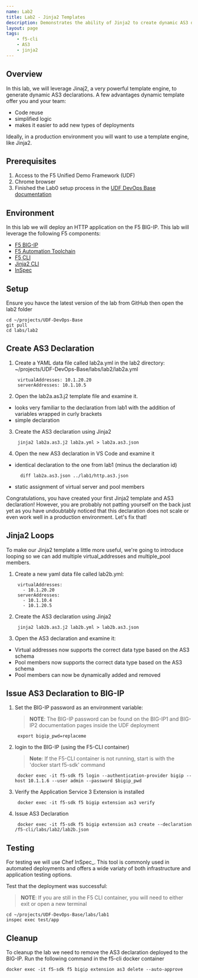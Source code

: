 ```yaml
---
name: Lab2
title: Lab2 - Jinja2 Templates
description: Demonstrates the ability of Jinja2 to create dynamic AS3 declarations.  While this lab uses the F5-CLI, the same logic applies when using Jinaj2 with Ansible. 
layout: page
tags: 
    - f5-cli
    - AS3
    - jinja2
---
```

## Overview

In this lab, we will leverage Jinaj2, a very powerful template engine, to generate dynamic AS3 declarations.  A few advantages dynamic template offer you and your team:

* Code reuse 
* simplified logic
* makes it easier to add new types of deployments

Ideally, in a production environment you will want to use a template engine, like Jinja2.

## Prerequisites

1. Access to the F5 Unified Demo Framework (UDF)
2. Chrome browser
3. Finished the Lab0 setup process in the [UDF DevOps Base documentation][UDF DevOps Base documentation]

## Environment

In this lab we will deploy an HTTP application on the F5 BIG-IP.  This lab will
leverage the following F5 components:

* [F5 BIG-IP][F5 BIG-IP]
* [F5 Automation Toolchain][F5 Automation Toolchain]
* [F5 CLI][F5 CLI]
* [Jinja2 CLI][Jinja2 CLI]
* [InSpec][InSpec]

## Setup
Ensure you havce the latest version of the lab from GitHub then open the lab2 folder

    cd ~/projects/UDF-DevOps-Base
    git pull
    cd labs/lab2

## Create AS3 Declaration
1. Create a YAML data file called lab2a.yml in the lab2 directory:
    ~/projects/UDF-DevOps-Base/labs/lab2/lab2a.yml

        virtualAddresses: 10.1.20.20
        serverAddresses: 10.1.10.5

2. Open the lab2a.as3.j2 template file and examine it.
    
* looks very familiar to the declaration from lab1 with the addition of variables wrapped in curly brackets
* simple declaration

3. Create the AS3 declaration using Jinja2

        jinja2 lab2a.as3.j2 lab2a.yml > lab2a.as3.json

4. Open the new AS3 declaration in VS Code and examine it

* identical declaration to the one from lab1 (minus the declaration id)

        diff lab2a.as3.json ../lab1/http.as3.json

* static assignment of virtual server and pool members

Congratulations, you have created your first Jinja2 template and AS3 declaration!  However, you are probably not patting yourself on the back just yet as you have undoubtably noticed that this declaration does not  scale or even work well in a production environment.  Let's fix that!

## Jinja2 Loops

To make our Jinja2 template a little more useful, we're going to introduce looping so we can add multiple virtual_addresses and multiple_pool members.

1. Create a new yaml data file called lab2b.yml:

        virtualAddresses:
          - 10.1.20.20
        serverAddresses:
          - 10.1.10.4
          - 10.1.20.5

2. Create the AS3 declaration using Jinja2

        jinja2 lab2b.as3.j2 lab2b.yml > lab2b.as3.json

3. Open the AS3 declaration and examine it:

* Virtual addresses now supports the correct data type based on the AS3 schema
* Pool members now supports the correct data type based on the AS3 schema
* Pool members can now be dynamically added and removed

## Issue AS3 Declaration to BIG-IP

1. Set the BIG-IP password as an environment variable:

    > **NOTE**: The BIG-IP password can be found on the BIG-IP1 and BIG-IP2 documentation pages inside the UDF deployment

        export bigip_pwd=replaceme

2. login to the BIG-IP (using the F5-CLI container)

    > **Note**: If the F5-CLI container is not running, start is with the 'docker start f5-sdk' command 
        
        docker exec -it f5-sdk f5 login --authentication-provider bigip --host 10.1.1.6 --user admin --password $bigip_pwd

3. Verify the Application Service 3 Extension is installed

        docker exec -it f5-sdk f5 bigip extension as3 verify

4. Issue AS3 Declaration

        docker exec -it f5-sdk f5 bigip extension as3 create --declaration /f5-cli/labs/lab2/lab2b.json

## Testing

For testing we will use Chef InSpec_.
This tool is commonly used in automated deployments and offers
a wide variaty of both infrastructure and application testing options.

Test that the deployment was successful:

  > **NOTE**: If you are still in the F5 CLI container, you will need to either exit or open a new terminal

    cd ~/projects/UDF-DevOps-Base/labs/lab1
    inspec exec test/app

## Cleanup

To cleanup the lab we need to remove the AS3 declaration deployed to the BIG-IP.  Run the following command in the f5-cli docker container

    docker exec -it f5-sdk f5 bigip extension as3 delete --auto-approve


[F5 CLI]: https://clouddocs.f5.com/sdk/f5-cli/
[UDF DevOps Base documentation]: https://udf-devops-base.readthedocs.io/en/latest/
[F5 BIG-IP]: https://www.f5.com/products/big-ip-services/virtual-editions
[F5 Automation Toolchain]: https://www.f5.com/products/automation-and-orchestration
[InSpec]: https://www.inspec.io/
[Jinja2 CLI]: https://pypi.org/project/jinja2-cli/